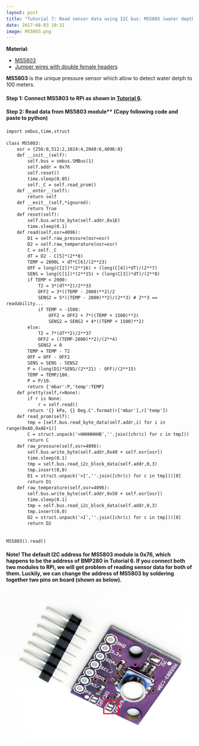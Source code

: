 ```yaml
---
layout: post
title: "Tutorial 7: Read sensor data using I2C bus: MS5803 (water depth)."
date: 2017-08-03 10:32
image: MS5803.png
---
```


 
**Material**: 

 * [MS5803](http://www.ebay.com/itm/MS5803-14BA-High-Precision-Fluid-Liquid-Gas-Voltage-Sensor-Module-Waterproof-/251857416145?hash=item3aa3df2fd1:g:o10AAOSwZjJU71Cf)
 * [Jumper wires with double female headers](https://www.itead.cc/1-pin-dual-female-splittable-jumper-wire-200mm-40pcs-pack.html)

**MS5803** is the unique pressure sensor which allow to detect water detph to 100 meters. 


#### Step 1: Connect MS5803 to RPi as shown in [Tutorial 6](~/2017/08/02/i2c-gy-91.html). 



#### Step 2: Read data from MS5803 module** (Copy following code and paste to python)


~~~
import smbus,time,struct

class MS5803:
    osr = {256:0,512:2,1024:4,2048:6,4096:8}
    def __init__(self):
        self.bus = smbus.SMBus(1)
        self.addr = 0x76
        self.reset()
        time.sleep(0.05)
        self._C = self.read_prom()
    def __enter__(self):
        return self
    def __exit__(self,*ignored):
        return True
    def reset(self):
        self.bus.write_byte(self.addr,0x1E)
        time.sleep(0.1)
    def read(self,osr=4096):
        D1 = self.raw_pressure(osr=osr)
        D2 = self.raw_temperature(osr=osr)
        C = self._C
        dT = D2 - C[5]*(2**8)
        TEMP = 2000L + dT*C[6]/(2**23)
        OFF = long(C[2])*(2**16) + (long(C[4])*dT)/(2**7)
        SENS = long(C[1])*(2**15) + (long(C[3])*dT)/(2**8)
        if TEMP < 2000:
            T2 = 3*(dT**2)/2**33
            OFF2 = 3*((TEMP - 2000)**2)/2
            SENS2 = 5*((TEMP - 2000)**2)/(2**3) # 2**3 == readability...
            if TEMP < -1500:
                OFF2 = OFF2 + 7*((TEMP + 1500)**2)
                SENS2 = SENS2 + 4*((TEMP + 1500)**2)
        else:
            T2 = 7*(dT**2)/2**37
            OFF2 = ((TEMP-2000)**2)/(2**4)
            SENS2 = 0
        TEMP = TEMP - T2
        OFF = OFF - OFF2
        SENS = SENS - SENS2
        P = (long(D1)*SENS/(2**21) - OFF)/(2**15)
        TEMP = TEMP/100.
        P = P/10.
        return {'mbar':P,'temp':TEMP}
    def pretty(self,r=None):
        if r is None:
            r = self.read()
        return '{} kPa, {} Deg.C'.format(r['mbar'],r['temp'])
    def read_prom(self):
        tmp = [self.bus.read_byte_data(self.addr,i) for i in range(0xA0,0xAE+1)]
        C = struct.unpack('>HHHHHHHB',''.join([chr(c) for c in tmp]))
        return C
    def raw_pressure(self,osr=4096):
        self.bus.write_byte(self.addr,0x40 + self.osr[osr])
        time.sleep(0.1)
        tmp = self.bus.read_i2c_block_data(self.addr,0,3)
        tmp.insert(0,0)
        D1 = struct.unpack('>I',''.join([chr(c) for c in tmp]))[0]
        return D1
    def raw_temperature(self,osr=4096):
        self.bus.write_byte(self.addr,0x50 + self.osr[osr])
        time.sleep(0.1)
        tmp = self.bus.read_i2c_block_data(self.addr,0,3)
        tmp.insert(0,0)
        D2 = struct.unpack('>I',''.join([chr(c) for c in tmp]))[0]
        return D2


MS5803().read()
~~~

#### Note! The default I2C address for MS5803 module is **0x76**, which happens to be the address of **BMP280** in Tutorial 6. If you connect both two modules to RPi, we will get problem of reading sensor data for both of them. Luckily, we can change the address of MS5803 by soldering together two pins on board (shown as below).

![](/images/MS5803.png)
  





